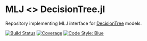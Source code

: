 # MLJ <> DecisionTree.jl

Repository implementing MLJ interface for 
[DecisionTree](https://github.com/bensadeghi/DecisionTree.jl) models.


[![Build Status](https://github.com/alan-turing-institute/MLJDecisionTreeInterface.jl/workflows/CI/badge.svg)](https://github.com/alan-turing-institute/MLJDecisionTreeInterface.jl/actions)
[![Coverage](https://coveralls.io/repos/github/alan-turing-institute/MLJDecisionTreeInterface.jl/badge.svg?branch=master)](http://codecov.io/github/alan-turing-institute/MLJDecisionTreeInterface.jl?branch=master)
[![Code Style: Blue](https://img.shields.io/badge/code%20style-blue-4495d1.svg)](https://github.com/invenia/BlueStyle)
